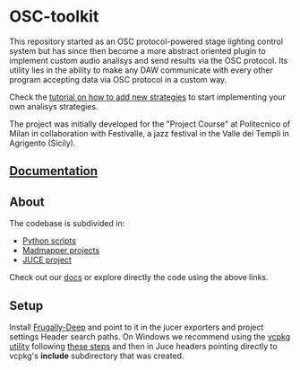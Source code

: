 # OSC-toolkit

This repository started as an OSC protocol-powered stage lighting control system but has since then become a more abstract oriented plugin to implement
custom audio analisys and send results via the OSC protocol. Its utility lies in the ability to make any DAW communicate with every other program accepting data via OSC protocol in a custom way. 

Check the [tutorial on how to add new strategies](https://github.com/ammlyy/festivalle21/wiki/Tutorial:-Add-a-new-strategy) to start implementing your own analisys strategies.

The project was initially developed for the "Project Course" at Politecnico of Milan in collaboration with Festivalle, a jazz festival in the Valle dei Templi in Agrigento (Sicily).

## [Documentation](https://github.com/ammlyy/festivalle21/wiki)

## About
The codebase is subdivided in:
* [Python scripts](https://github.com/ammlyy/festivalle21/tree/main/py)
* [Madmapper projects](https://github.com/ammlyy/festivalle21/tree/main/madmapper)
* [JUCE project](https://github.com/ammlyy/festivalle21/tree/main/Festivalle21)

Check out our [docs](https://github.com/ammlyy/festivalle21/wiki) or explore directly the code using the above links. 


## Setup
Install [Frugally-Deep](https://github.com/Dobiasd/frugally-deep) and point to it in the jucer exporters and project settings Header search paths.
On Windows we recommend using the [vcpkg utility](https://github.com/microsoft/vcpkg) following [these steps](https://github.com/microsoft/vcpkg#getting-started) and then in Juce headers pointing directly to vcpkg's **include** subdirectory that was created.
